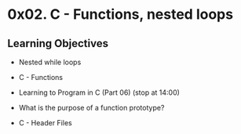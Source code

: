 # 0x02. C - Functions, nested loops

## Learning Objectives
- Nested while loops

- C - Functions

- Learning to Program in C (Part 06) (stop at 14:00)

- What is the purpose of a function prototype?

- C - Header Files 